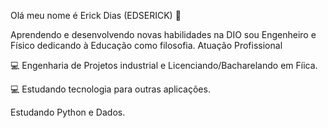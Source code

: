 Olá meu nome é Erick Dias (EDSERICK) 🤯

Aprendendo e desenvolvendo novas habilidades na DIO sou Engenheiro e Físico dedicando à Educação como filosofia.
Atuação Profissional

💻 Engenharia de Projetos industrial e Licenciando/Bacharelando em Fíica.

💻 Estudando tecnologia para outras aplicações.

Estudando Python e Dados.
